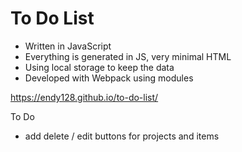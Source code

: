 # To Do List

- Written in JavaScript
- Everything is generated in JS, very minimal HTML
- Using local storage to keep the data
- Developed with Webpack using modules

https://endy128.github.io/to-do-list/

To Do
- add delete / edit buttons for projects and items